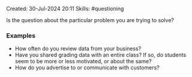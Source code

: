 Created: 30-Jul-2024 20:11
Skills: #questioning

Is the question about the particular problem you are trying to solve?
### Examples
* How often do you review data from your business?
* Have you shared grading data with an entire class? If so, do students seem to be more or less motivated, or about the same?
* How do you advertise to or communicate with customers?
